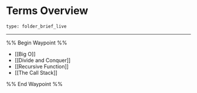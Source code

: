 # Terms Overview
 
```ccard
type: folder_brief_live
```
 
---

%% Begin Waypoint %%
- [[Big O]]
- [[Divide and Conquer]]
- [[Recursive Function]]
- [[The Call Stack]]

%% End Waypoint %%